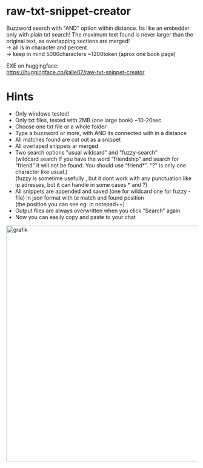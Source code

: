 # raw-txt-snippet-creator
Buzzword search with "AND" option within distance. Its like an embedder only with plain txt search!
The maximum text found is never larger than the original text, as overlapping sections are merged!<br>
-> all is in character and percent<br>
-> keep in mind 5000characters ~1200token (aprox one book page)

EXE on huggingface:<br>
https://huggingface.co/kalle07/raw-txt-snippet-creator

# Hints
* Only windows tested!
* Only txt files, tested with 2MB (one large book) ~10-20sec
* Choose one txt file or a whole folder
* Type a buzzword or more, with AND its connected with in a distance
* All matches found are cut out as a snippet
* All overlaped snippets ar merged
* Two search options "usual wildcard" and "fuzzy-search"<br>
(wildcard search If you have the word “friendship” and search for “friend” it will not be found. You should use “friend*”. "?" is only one character like usual.)<br>
(fuzzy is sometime usefully , but it dont work with any punctuation like ip adresses, but it can handle in some cases * and ?)
* All snippets are appended and saved (one for wildcard one for fuzzy - file) in json format with te match and found position<br>
(the position you can see eg: in notepad++)
* Output files are always overwritten when you click “Search” again
* Now you can easily copy and paste to your chat


<img width="741" height="620" alt="grafik" src="https://github.com/user-attachments/assets/80d9ea12-68ca-4297-8641-1055cdfc91a3" />
